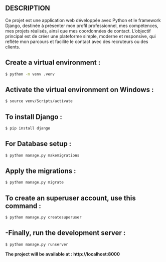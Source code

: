 ## DESCRIPTION
Ce projet est une application web développée avec Python et le framework Django, destinée à présenter mon profil professionnel, mes compétences, mes projets réalisés, ainsi que mes coordonnées de contact. L’objectif principal est de créer une plateforme simple, moderne et responsive, qui reflète mon parcours et facilite le contact avec des recruteurs ou des clients.

## Create a virtual environment :

```bash
$ python -m venv .venv
```

## Activate the virtual environment on Windows :

```bash
$ source venv/Scripts/activate
```

## To install Django :

```bash
$ pip install django
```

## For Database setup :

```bash
$ python manage.py makemigrations
```

## Apply the migrations :

```bash
$ python manage.py migrate
```

## To create an superuser account, use this command :

```bash
$ python manage.py createsuperuser
```

## -Finally, run the development server :

```bash
$ python manage.py runserver
```

<b>The project will be available at :   </b>  **http://localhost:8000**
